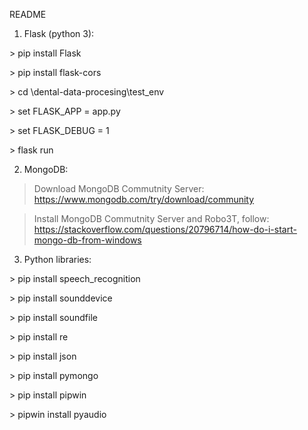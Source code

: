 README

1. Flask (python 3):

  \> pip install Flask
  
  \> pip install flask-cors
  
  \> cd \dental-data-procesing\test_env
  
  \> set FLASK_APP = app.py
  
  \> set FLASK_DEBUG = 1
  
  \> flask run
  
2. MongoDB:

  > Download MongoDB Commutnity Server: https://www.mongodb.com/try/download/community
  
  > Install MongoDB Commutnity Server and Robo3T, follow: https://stackoverflow.com/questions/20796714/how-do-i-start-mongo-db-from-windows
  
3. Python libraries:

  \> pip install speech_recognition
  
  \> pip install sounddevice
  
  \> pip install soundfile
  
  \> pip install re
  
  \> pip install json
  
  \> pip install pymongo
  
  \> pip install pipwin
  
  \> pipwin install pyaudio
  
